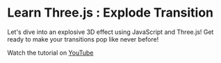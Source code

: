 # Learn Three.js : Explode Transition

Let's dive into an explosive 3D effect using JavaScript and Three.js! Get ready to make your transitions pop like never before!

Watch the tutorial on [YouTube](https://youtu.be/Ve4Q5hrIVUg)